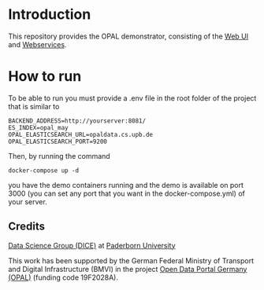 # Introduction

This repository provides the OPAL demonstrator, consisting of the [Web UI](https://github.com/projekt-opal/web-ui) and [Webservices](https://github.com/projekt-opal/opal-webservices). 


# How to run

To be able to run you must provide a .env file in the root folder of the project that is similar to
```
BACKEND_ADDRESS=http://yourserver:8081/
ES_INDEX=opal_may
OPAL_ELASTICSEARCH_URL=opaldata.cs.upb.de
OPAL_ELASTICSEARCH_PORT=9200
```
Then, by running the command 
```
docker-compose up -d
```
you have the demo containers running and the demo is available on port 3000 (you can set any port that you want in the docker-compose.yml) of your server.


## Credits

[Data Science Group (DICE)](https://dice-research.org/) at [Paderborn University](https://www.uni-paderborn.de/)

This work has been supported by the German Federal Ministry of Transport and Digital Infrastructure (BMVI) in the project [Open Data Portal Germany (OPAL)](http://projekt-opal.de/) (funding code 19F2028A).
